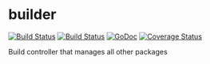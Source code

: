 builder
===========

[![Build Status](https://drone.io/github.com/sylphon/builder/status.png)](https://drone.io/github.com/sylphon/builder/latest)
[![Build Status](https://travis-ci.org/sylphon/builder.svg?branch=master)](https://travis-ci.org/sylphon/builder)
[![GoDoc](https://godoc.org/github.com/sylphon/builder?status.png)](https://godoc.org/github.com/sylphon/builder)
[![Coverage Status](https://img.shields.io/coveralls/sylphon/builder.svg)](https://coveralls.io/r/sylphon/builder?branch=master)

Build controller that manages all other packages
